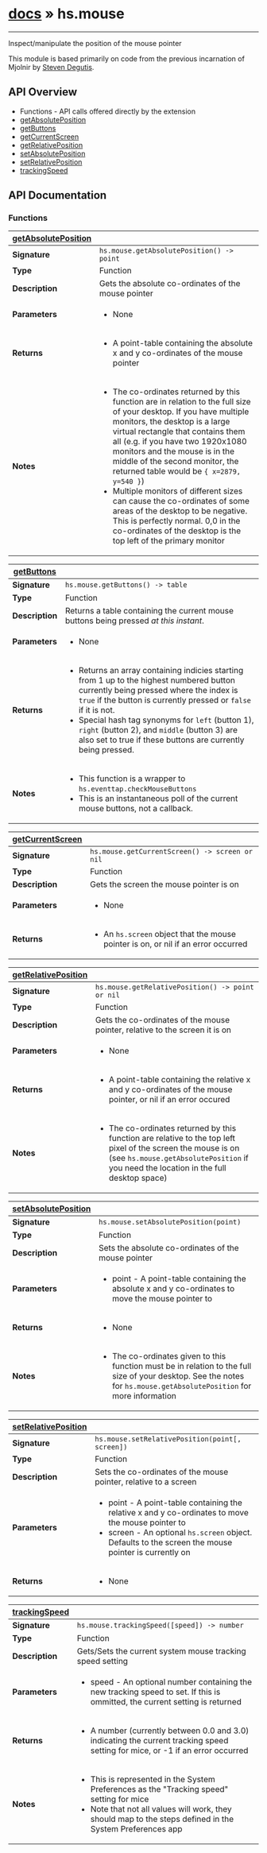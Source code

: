 # [docs](../hammerspoon/index.md) » hs.mouse
---

Inspect/manipulate the position of the mouse pointer

This module is based primarily on code from the previous incarnation of Mjolnir by [Steven Degutis](https://github.com/sdegutis/).

## API Overview
* Functions - API calls offered directly by the extension
 * [getAbsolutePosition](#getAbsolutePosition)
 * [getButtons](#getButtons)
 * [getCurrentScreen](#getCurrentScreen)
 * [getRelativePosition](#getRelativePosition)
 * [setAbsolutePosition](#setAbsolutePosition)
 * [setRelativePosition](#setRelativePosition)
 * [trackingSpeed](#trackingSpeed)

## API Documentation

### Functions

| [getAbsolutePosition](#getAbsolutePosition)         |                                                                                     |
| --------------------------------------------|-------------------------------------------------------------------------------------|
| **Signature**                               | `hs.mouse.getAbsolutePosition() -> point`                                                                    |
| **Type**                                    | Function                                                                     |
| **Description**                             | Gets the absolute co-ordinates of the mouse pointer                                                                     |
| **Parameters**                              | <ul><li>None</li></ul> |
| **Returns**                                 | <ul><li>A point-table containing the absolute x and y co-ordinates of the mouse pointer</li></ul>          |
| **Notes**                                   | <ul><li>The co-ordinates returned by this function are in relation to the full size of your desktop. If you have multiple monitors, the desktop is a large virtual rectangle that contains them all (e.g. if you have two 1920x1080 monitors and the mouse is in the middle of the second monitor, the returned table would be `{ x=2879, y=540 }`)</li><li>Multiple monitors of different sizes can cause the co-ordinates of some areas of the desktop to be negative. This is perfectly normal. 0,0 in the co-ordinates of the desktop is the top left of the primary monitor</li></ul>                |

| [getButtons](#getButtons)         |                                                                                     |
| --------------------------------------------|-------------------------------------------------------------------------------------|
| **Signature**                               | `hs.mouse.getButtons() -> table`                                                                    |
| **Type**                                    | Function                                                                     |
| **Description**                             | Returns a table containing the current mouse buttons being pressed *at this instant*.                                                                     |
| **Parameters**                              | <ul><li> None</li></ul> |
| **Returns**                                 | <ul><li>Returns an array containing indicies starting from 1 up to the highest numbered button currently being pressed where the index is `true` if the button is currently pressed or `false` if it is not.</li><li>Special hash tag synonyms for `left` (button 1), `right` (button 2), and `middle` (button 3) are also set to true if these buttons are currently being pressed.</li></ul>          |
| **Notes**                                   | <ul><li>This function is a wrapper to `hs.eventtap.checkMouseButtons`</li><li>This is an instantaneous poll of the current mouse buttons, not a callback.</li></ul>                |

| [getCurrentScreen](#getCurrentScreen)         |                                                                                     |
| --------------------------------------------|-------------------------------------------------------------------------------------|
| **Signature**                               | `hs.mouse.getCurrentScreen() -> screen or nil`                                                                    |
| **Type**                                    | Function                                                                     |
| **Description**                             | Gets the screen the mouse pointer is on                                                                     |
| **Parameters**                              | <ul><li>None</li></ul> |
| **Returns**                                 | <ul><li>An `hs.screen` object that the mouse pointer is on, or nil if an error occurred</li></ul>          |

| [getRelativePosition](#getRelativePosition)         |                                                                                     |
| --------------------------------------------|-------------------------------------------------------------------------------------|
| **Signature**                               | `hs.mouse.getRelativePosition() -> point or nil`                                                                    |
| **Type**                                    | Function                                                                     |
| **Description**                             | Gets the co-ordinates of the mouse pointer, relative to the screen it is on                                                                     |
| **Parameters**                              | <ul><li>None</li></ul> |
| **Returns**                                 | <ul><li>A point-table containing the relative x and y co-ordinates of the mouse pointer, or nil if an error occured</li></ul>          |
| **Notes**                                   | <ul><li>The co-ordinates returned by this function are relative to the top left pixel of the screen the mouse is on (see `hs.mouse.getAbsolutePosition` if you need the location in the full desktop space)</li></ul>                |

| [setAbsolutePosition](#setAbsolutePosition)         |                                                                                     |
| --------------------------------------------|-------------------------------------------------------------------------------------|
| **Signature**                               | `hs.mouse.setAbsolutePosition(point)`                                                                    |
| **Type**                                    | Function                                                                     |
| **Description**                             | Sets the absolute co-ordinates of the mouse pointer                                                                     |
| **Parameters**                              | <ul><li>point - A point-table containing the absolute x and y co-ordinates to move the mouse pointer to</li></ul> |
| **Returns**                                 | <ul><li>None</li></ul>          |
| **Notes**                                   | <ul><li>The co-ordinates given to this function must be in relation to the full size of your desktop. See the notes for `hs.mouse.getAbsolutePosition` for more information</li></ul>                |

| [setRelativePosition](#setRelativePosition)         |                                                                                     |
| --------------------------------------------|-------------------------------------------------------------------------------------|
| **Signature**                               | `hs.mouse.setRelativePosition(point[, screen])`                                                                    |
| **Type**                                    | Function                                                                     |
| **Description**                             | Sets the co-ordinates of the mouse pointer, relative to a screen                                                                     |
| **Parameters**                              | <ul><li>point - A point-table containing the relative x and y co-ordinates to move the mouse pointer to</li><li>screen - An optional `hs.screen` object. Defaults to the screen the mouse pointer is currently on</li></ul> |
| **Returns**                                 | <ul><li>None</li></ul>          |

| [trackingSpeed](#trackingSpeed)         |                                                                                     |
| --------------------------------------------|-------------------------------------------------------------------------------------|
| **Signature**                               | `hs.mouse.trackingSpeed([speed]) -> number`                                                                    |
| **Type**                                    | Function                                                                     |
| **Description**                             | Gets/Sets the current system mouse tracking speed setting                                                                     |
| **Parameters**                              | <ul><li>speed - An optional number containing the new tracking speed to set. If this is ommitted, the current setting is returned</li></ul> |
| **Returns**                                 | <ul><li>A number (currently between 0.0 and 3.0) indicating the current tracking speed setting for mice, or -1 if an error occurred</li></ul>          |
| **Notes**                                   | <ul><li>This is represented in the System Preferences as the "Tracking speed" setting for mice</li><li>Note that not all values will work, they should map to the steps defined in the System Preferences app</li></ul>                |

